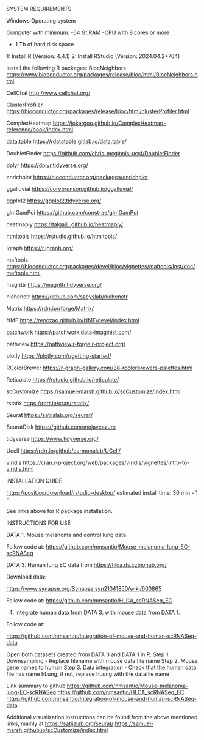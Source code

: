 SYSTEM REQUIREMENTS

Windows Operating system 

Computer with minimum: 
-64 Gt RAM
-CPU with 8 cores or more
- 1 Tb of hard disk space

1: Install R (Version: 4.4.1) 
2: Install RStudio (Version: 2024.04.2+764)

Install the following R packages:
BiocNeighbors	https://www.bioconductor.org/packages/release/bioc/html/BiocNeighbors.html 

CellChat	http://www.cellchat.org/  

ClusterProfiler	https://bioconductor.org/packages/release/bioc/html/clusterProfiler.html 

ComplexHeatmap	https://jokergoo.github.io/ComplexHeatmap-reference/book/index.html 

data.table	https://rdatatable.gitlab.io/data.table/

DoubletFinder	https://github.com/chris-mcginnis-ucsf/DoubletFinder

dplyr		https://dplyr.tidyverse.org/

enrichplot	https://bioconductor.org/packages/enrichplot.

ggalluvial	https://corybrunson.github.io/ggalluvial/

ggplot2		https://ggplot2.tidyverse.org/

glmGamPoi	https://github.com/const-ae/glmGamPoi

heatmaply	https://talgalili.github.io/heatmaply/

htmltools	https://rstudio.github.io/htmltools/

Igraph		https://r.igraph.org/

maftools	https://bioconductor.org/packages/devel/bioc/vignettes/maftools/inst/doc/maftools.html 

magrittr	https://magrittr.tidyverse.org/

nichenetr	https://github.com/saeyslab/nichenetr

Matrix		https://rdrr.io/rforge/Matrix/

NMF		https://renozao.github.io/NMF/devel/index.html 

patchwork	https://patchwork.data-imaginist.com/

pathview	https://pathview.r-forge.r-project.org/ 

plotly		https://plotly.com/r/getting-started/

RColorBrewer	https://r-graph-gallery.com/38-rcolorbrewers-palettes.html

Reticulate	https://rstudio.github.io/reticulate/

scCustomize	https://samuel-marsh.github.io/scCustomize/index.html

rstatix		https://rdrr.io/cran/rstatix/

Seurat		https://satijalab.org/seurat/

SeuratDisk	https://github.com/mojaveazure

tidyverse	https://www.tidyverse.org/

Ucell		https://rdrr.io/github/carmonalab/UCell/

viridis		https://cran.r-project.org/web/packages/viridis/vignettes/intro-to-viridis.html

INSTALLATION QUIDE

https://posit.co/download/rstudio-desktop/
estimated install time: 30 min - 1 h

See links above for R package installation.

INSTRUCTIONS FOR USE

DATA 1. Mouse melanoma and control lung data

Follow code at: 
https://github.com/nmsantio/Mouse-melanoma-lung-EC-scRNASeq

DATA 3. Human lung EC data from
https://hlca.ds.czbiohub.org/

Download data:

https://www.synapse.org/Synapse:syn21041850/wiki/600865

Follow code at: https://github.com/nmsantio/HLCA_scRNASeq_EC

4. Integrate human data from DATA 3. with mouse data from DATA 1.

Follow code at:

https://github.com/nmsantio/Integration-of-mouse-and-human-scRNASeq-data

Open both datasets created from DATA 3 and DATA 1 in R. 
Step 1. Downsampling - Replace filename with mouse data file name
Step 2. Mouse gene names to human
Step 3. Data integration - Check that the human data file has name hLung, if not, replace hLung with the datafile name

Link summary to github
https://github.com/nmsantio/Mouse-melanoma-lung-EC-scRNASeq
https://github.com/nmsantio/HLCA_scRNASeq_EC
https://github.com/nmsantio/Integration-of-mouse-and-human-scRNASeq-data

Additional visualization instructions can be found from the above mentioned links, mainly at
https://satijalab.org/seurat/
https://samuel-marsh.github.io/scCustomize/index.html
